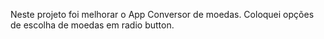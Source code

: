 Neste projeto foi melhorar o App Conversor de moedas. Coloquei opções de escolha de moedas em radio button.